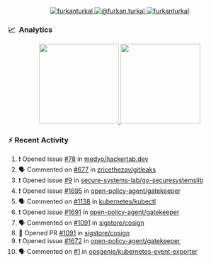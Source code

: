 <p align="center">
  <a href="https://linkedin.com/in/furkanturkal" target="blank">
    <img src="https://img.shields.io/badge/linkedin-%230077B5.svg?&style=for-the-badge&logo=linkedin&logoColor=white" alt="furkanturkal" />
  </a>
  <a href="https://medium.com/@furkan.turkal" target="blank">
    <img src="https://img.shields.io/badge/medium-%2312100E.svg?&style=for-the-badge&logo=medium&logoColor=white" alt="@furkan.turkal" />
  </a>
  <a href="https://twitter.com/furkanturkaI" target="blank">
    <img src="https://img.shields.io/badge/Twitter-1DA1F2?style=for-the-badge&logo=twitter&logoColor=white" alt="furkanturkaI" />
  </a>
</p>

### 📈 &nbsp;Analytics

<p align="center">
  <a href="https://github.com/bufgix">
    <img height="180em" src="https://github-readme-stats-eight-theta.vercel.app/api?username=Dentrax&show_icons=true&theme=algolia&include_all_commits=true&count_private=true&line_height=26"/>
    <img height="180em" src="https://github-readme-stats-eight-theta.vercel.app/api/top-langs/?username=Dentrax&layout=compact&langs_count=8&theme=algolia&line_height=26"/>
  </a>
</p>

### :zap: Recent Activity

<!--START_SECTION:activity-->
1. ❗️ Opened issue [#78](https://github.com/medyo/hackertab.dev/issues/78) in [medyo/hackertab.dev](https://github.com/medyo/hackertab.dev)
2. 🗣 Commented on [#677](https://github.com/zricethezav/gitleaks/issues/677) in [zricethezav/gitleaks](https://github.com/zricethezav/gitleaks)
3. ❗️ Opened issue [#9](https://github.com/secure-systems-lab/go-securesystemslib/issues/9) in [secure-systems-lab/go-securesystemslib](https://github.com/secure-systems-lab/go-securesystemslib)
4. ❗️ Opened issue [#1695](https://github.com/open-policy-agent/gatekeeper/issues/1695) in [open-policy-agent/gatekeeper](https://github.com/open-policy-agent/gatekeeper)
5. 🗣 Commented on [#1138](https://github.com/kubernetes/kubectl/issues/1138) in [kubernetes/kubectl](https://github.com/kubernetes/kubectl)
6. ❗️ Opened issue [#1691](https://github.com/open-policy-agent/gatekeeper/issues/1691) in [open-policy-agent/gatekeeper](https://github.com/open-policy-agent/gatekeeper)
7. 🗣 Commented on [#1091](https://github.com/sigstore/cosign/issues/1091) in [sigstore/cosign](https://github.com/sigstore/cosign)
8. 💪 Opened PR [#1091](https://github.com/sigstore/cosign/pull/1091) in [sigstore/cosign](https://github.com/sigstore/cosign)
9. ❗️ Opened issue [#1672](https://github.com/open-policy-agent/gatekeeper/issues/1672) in [open-policy-agent/gatekeeper](https://github.com/open-policy-agent/gatekeeper)
10. 🗣 Commented on [#1](https://github.com/opsgenie/kubernetes-event-exporter/issues/1) in [opsgenie/kubernetes-event-exporter](https://github.com/opsgenie/kubernetes-event-exporter)
<!--END_SECTION:activity-->

